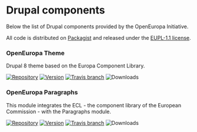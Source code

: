 # Drupal components

Below the list of Drupal components provided by the OpenEuropa Initiative.

All code is distributed on [Packagist][1] and released under the [EUPL-1.1 license][2].

### OpenEuropa Theme

Drupal 8 theme based on the Europa Component Library.

[![Repository](https://img.shields.io/badge/github-repository-blue.svg)](https://github.com/openeuropa/oe_theme)
[![Version](https://img.shields.io/packagist/v/openeuropa/oe_theme.svg)](https://packagist.org/packages/openeuropa/oe_theme)
[![Travis branch](https://img.shields.io/travis/openeuropa/oe_theme/master.svg)](https://travis-ci.org/openeuropa/oe_theme)
![Downloads](https://img.shields.io/packagist/dt/openeuropa/oe_theme.svg)

### OpenEuropa Paragraphs

This module integrates the ECL - the component library of the European Commission - with the Paragraphs module.

[![Repository](https://img.shields.io/badge/github-repository-blue.svg)](https://github.com/openeuropa/oe_paragraphs)
[![Version](https://img.shields.io/packagist/v/openeuropa/oe_paragraphs.svg)](https://packagist.org/packages/openeuropa/oe_paragraphs)
[![Travis branch](https://img.shields.io/travis/openeuropa/oe_paragraphs/master.svg)](https://travis-ci.org/openeuropa/oe_paragraphs)
![Downloads](https://img.shields.io/packagist/dt/openeuropa/oe_paragraphs.svg)

[1]: https://packagist.org
[2]: https://opensource.org/licenses/EUPL-1.1
